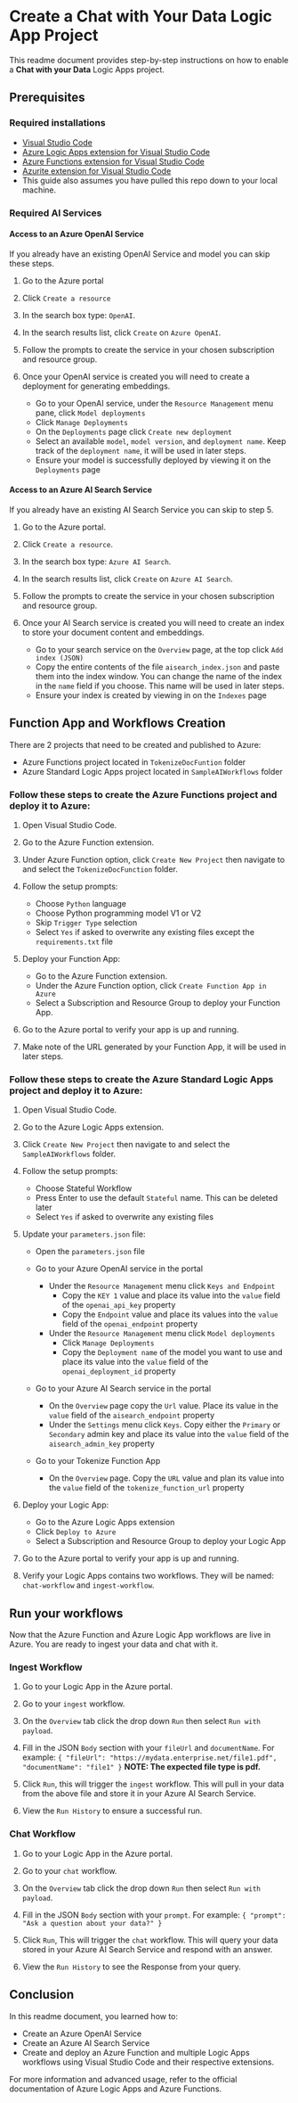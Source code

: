 # Create a **Chat with Your Data** Logic App Project

This readme document provides step-by-step instructions on how to enable a **Chat with your Data** Logic Apps project.

## Prerequisites

### Required installations

- [Visual Studio Code](https://code.visualstudio.com/)
- [Azure Logic Apps extension for Visual Studio Code](https://marketplace.visualstudio.com/items?itemName=ms-azuretools.vscode-logicapps)
- [Azure Functions extension for Visual Studio Code](https://marketplace.visualstudio.com/items?itemName=ms-azuretools.vscode-azurefunctions)
- [Azurite extension for Visual Studio Code](https://marketplace.visualstudio.com/items?itemName=Azurite.azurite)
- This guide also assumes you have pulled this repo down to your local machine.
 
### Required AI Services

#### Access to an Azure OpenAI Service
If you already have an existing OpenAI Service and model you can skip these steps.

  1. Go to the Azure portal

  2. Click `Create a resource`

  3. In the search box type: `OpenAI`.

  4. In the search results list, click `Create` on `Azure OpenAI`.

  5. Follow the prompts to create the service in your chosen subscription and resource group.

  6. Once your OpenAI service is created you will need to create a deployment for generating embeddings.
     - Go to your OpenAI service, under the `Resource Management` menu pane, click  `Model deployments`
     - Click `Manage Deployments`
     - On the `Deployments` page click `Create new deployment`
     - Select an available `model`, `model version`, and `deployment name`. Keep track of the `deployment name`, it will be used in later steps.
     - Ensure your model is successfully deployed by viewing it on the `Deployments` page



#### Access to an Azure AI Search Service
If you already have an existing AI Search Service you can skip to step 5.

  1. Go to the Azure portal.

  2. Click `Create a resource`.

  3. In the search box type: `Azure AI Search`.

  4. In the search results list, click `Create` on `Azure AI Search`.

  5. Follow the prompts to create the service in your chosen subscription and resource group.

  6. Once your AI Search service is created you will need to create an index to store your document content and embeddings.
     - Go to your search service on the `Overview` page, at the top click `Add index (JSON)`
     - Copy the entire contents of the file `aisearch_index.json` and paste them into the index window. You can change the name of the index in the `name` field if you choose. This name will be used in later steps.
     - Ensure your index is created by viewing in on the `Indexes` page


## Function App and Workflows Creation
There are 2 projects that need to be created and published to Azure:
 - Azure Functions project located in `TokenizeDocFuntion` folder
 - Azure Standard Logic Apps project located in `SampleAIWorkflows` folder

### Follow these steps to create the Azure Functions project and deploy it to Azure:

1. Open Visual Studio Code.

2. Go to the Azure Function extension.

3. Under Azure Function option, click `Create New Project` then navigate to and select the `TokenizeDocFunction` folder.

4. Follow the setup prompts:
   - Choose `Python` language
   - Choose Python programming model V1 or V2
   - Skip `Trigger Type` selection
   - Select `Yes` if asked to overwrite any existing files except the `requirements.txt` file

6. Deploy your Function App:
   - Go to the Azure Function extension.
   - Under the Azure Function option, click `Create Function App in Azure`
   - Select a Subscription and Resource Group to deploy your Function App.

7. Go to the Azure portal to verify your app is up and running.

8. Make note of the URL generated by your Function App, it will be used in later steps.


### Follow these steps to create the Azure Standard Logic Apps project and deploy it to Azure:

 1. Open Visual Studio Code.

 2. Go to the Azure Logic Apps extension.

 3. Click `Create New Project` then navigate to and select the `SampleAIWorkflows` folder.

 4. Follow the setup prompts:
    - Choose Stateful Workflow
    - Press Enter to use the default `Stateful` name. This can be deleted later
    - Select `Yes` if asked to overwrite any existing files

 5. Update your `parameters.json` file:
    - Open the `parameters.json` file
    - Go to your Azure OpenAI service in the portal
       - Under the `Resource Management` menu click `Keys and Endpoint`
         - Copy the `KEY 1` value and place its value into the `value` field of the `openai_api_key` property
         - Copy the `Endpoint` value and place its values into the `value` field of the `openai_endpoint` property
       - Under the `Resource Management` menu click `Model deployments`
         - Click `Manage Deployments`
         - Copy the `Deployment name` of the model you want to use and place its value into the `value` field of the `openai_deployment_id` property
         
    - Go to your Azure AI Search service in the portal
       - On the `Overview` page copy the `Url` value. Place its value in the `value` field of the `aisearch_endpoint` property
       - Under the `Settings` menu click `Keys`. Copy either the `Primary` or `Secondary` admin key and place its value into the `value` field of the `aisearch_admin_key` property

    - Go to your Tokenize Function App
       - On the `Overview` page. Copy the `URL` value and plan its value into the `value` field of the `tokenize_function_url` property
 
 7. Deploy your Logic App:
    - Go to the Azure Logic Apps extension
    - Click `Deploy to Azure`
    - Select a Subscription and Resource Group to deploy your Logic App

 7. Go to the Azure portal to verify your app is up and running.
 
 8. Verify your Logic Apps contains two workflows. They will be named: `chat-workflow` and `ingest-workflow`.

## Run your workflows

Now that the Azure Function and Azure Logic App workflows are live in Azure. You are ready to ingest your data and chat with it.

 ### Ingest Workflow
 1. Go to your Logic App in the Azure portal.
 
 2. Go to your `ingest` workflow.

 3. On the `Overview` tab click the drop down `Run` then select `Run with payload`.

 4. Fill in the JSON `Body` section with your `fileUrl` and `documentName`. For example: `{ "fileUrl": "https://mydata.enterprise.net/file1.pdf", "documentName": "file1" }` **NOTE: The expected file type is pdf.**

 5. Click `Run`, this will trigger the `ingest` workflow. This will pull in your data from the above file and store it in your Azure AI Search Service.

 6. View the `Run History` to ensure a successful run.

### Chat Workflow
1. Go to your Logic App in the Azure portal.
 
 2. Go to your `chat` workflow.

 3. On the `Overview` tab click the drop down `Run` then select `Run with payload`.

 4. Fill in the JSON `Body` section with your `prompt`. For example: `{ "prompt": "Ask a question about your data?" }`

 5. Click `Run`, This will trigger the `chat` workflow. This will query your data stored in your Azure AI Search Service and respond with an answer.

 6. View the `Run History` to see the Response from your query.


## Conclusion

In this readme document, you learned how to:
- Create an Azure OpenAI Service
- Create an Azure AI Search Service
- Create and deploy an Azure Function and multiple Logic Apps workflows using Visual Studio Code and their respective extensions. 

For more information and advanced usage, refer to the official documentation of Azure Logic Apps and Azure Functions.
